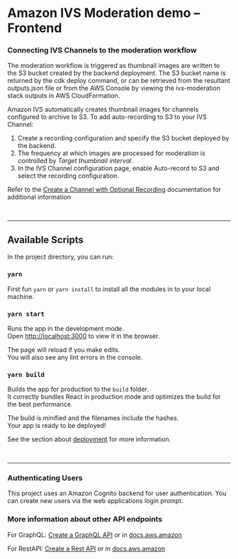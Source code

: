 # Amazon IVS Moderation demo – Frontend

### Connecting IVS Channels to the moderation workflow

The moderation workflow is triggered as thumbnail images are written to the S3 bucket created by the backend deployment. The S3 bucket name is returned by the cdk deploy command, or can be retrieved from the resultant outputs.json file or from the AWS Console by viewing the ivs-moderation stack outputs in AWS CloudFormation. 

Amazon IVS automatically creates thumbnail images for channels configured to archive to S3. To add auto-recording to S3 to your IVS Channel:

1. Create a recording configuration and specify the S3 bucket deployed by the backend.
2. The frequency at which images are processed for moderation is controlled by _Target thumbnail interval_.
3. In the IVS Channel configuration page, enable Auto-record to S3 and select the recording configuration.

Refer to the [Create a Channel with Optional Recording](https://docs.aws.amazon.com/ivs/latest/userguide/getting-started-create-channel.html) documentation for additional information

<br>

-----------

## Available Scripts

In the project directory, you can run:

### `yarn`

First fun `yarn` or `yarn install` to install all the modules in to your local machine.

### `yarn start`

Runs the app in the development mode.\
Open [http://localhost:3000](http://localhost:3000) to view it in the browser.

The page will reload if you make edits.\
You will also see any lint errors in the console.

### `yarn build`

Builds the app for production to the `build` folder.\
It correctly bundles React in production mode and optimizes the build for the best performance.

The build is minified and the filenames include the hashes.\
Your app is ready to be deployed!

See the section about [deployment](https://facebook.github.io/create-react-app/docs/deployment) for more information.

<br>

-----------

### Authenticating Users

This project uses an Amazon Cognito backend for user authentication. You can create new users via the web applications login prompt.

### More information about other API endpoints

For GraphQL: [Create a GraphQL API](https://docs.amplify.aws/cli/graphql-transformer/overview#create-a-graphql-api) or in [docs.aws.amazon](https://docs.aws.amazon.com/appsync/latest/devguide/designing-a-graphql-api.html)

For RestAPI: [Create a Rest API](https://docs.amplify.aws/cli/restapi) or in [docs.aws.amazon](https://docs.aws.amazon.com/code-samples/latest/catalog/code-catalog-python-example_code-apigateway-aws_service.html)
